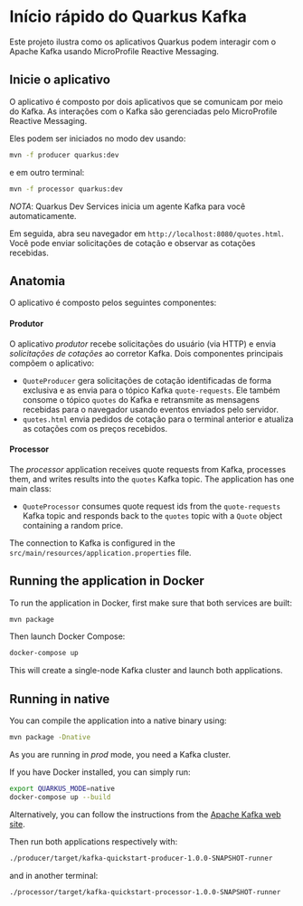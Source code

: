 Início rápido do Quarkus Kafka
========================

Este projeto ilustra como os aplicativos Quarkus podem interagir com o Apache Kafka usando MicroProfile Reactive Messaging.

## Inicie o aplicativo

O aplicativo é composto por dois aplicativos que se comunicam por meio do Kafka.
As interações com o Kafka são gerenciadas pelo MicroProfile Reactive Messaging.

Eles podem ser iniciados no modo dev usando:

```bash
mvn -f producer quarkus:dev
```

e em outro terminal:

```bash
mvn -f processor quarkus:dev
```

_NOTA_: Quarkus Dev Services inicia um agente Kafka para você automaticamente.

Em seguida, abra seu navegador em `http://localhost:8080/quotes.html`.
Você pode enviar solicitações de cotação e observar as cotações recebidas.

## Anatomia

O aplicativo é composto pelos seguintes componentes:

#### Produtor

O aplicativo _produtor_ recebe solicitações do usuário (via HTTP) e envia _solicitações de cotações_ ao corretor Kafka.
Dois componentes principais compõem o aplicativo:

* `QuoteProducer` gera solicitações de cotação identificadas de forma exclusiva e as envia para o tópico Kafka `quote-requests`.
Ele também consome o tópico `quotes` do Kafka e retransmite as mensagens recebidas para o navegador usando eventos enviados pelo servidor.
* `quotes.html` envia pedidos de cotação para o terminal anterior e atualiza as cotações com os preços recebidos.

#### Processor

The _processor_ application receives quote requests from Kafka, processes them, and writes results into the `quotes` Kafka topic.
The application has one main class:

* `QuoteProcessor` consumes quote request ids from the `quote-requests` Kafka topic and responds back to the `quotes` topic with a `Quote` object containing a random price.

The connection to Kafka is configured in the `src/main/resources/application.properties` file.

## Running the application in Docker

To run the application in Docker, first make sure that both services are built:

```bash
mvn package
```

Then launch Docker Compose:

```bash
docker-compose up
```

This will create a single-node Kafka cluster and launch both applications.

## Running in native

You can compile the application into a native binary using:

```bash
mvn package -Dnative
```

As you are running in _prod_ mode, you need a Kafka cluster.

If you have Docker installed, you can simply run:

```bash
export QUARKUS_MODE=native
docker-compose up --build
```

Alternatively, you can follow the instructions from the [Apache Kafka web site](https://kafka.apache.org/quickstart).

Then run both applications respectively with:

```bash
./producer/target/kafka-quickstart-producer-1.0.0-SNAPSHOT-runner
```

and in another terminal:

```bash
./processor/target/kafka-quickstart-processor-1.0.0-SNAPSHOT-runner
```
